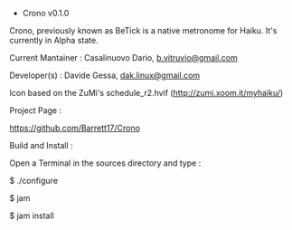 * Crono v0.1.0

Crono, previously known as BeTick is a native metronome for Haiku.
It's currently in Alpha state.

Current Mantainer :
Casalinuovo Dario, b.vitruvio@gmail.com

Developer(s) :
Davide Gessa, dak.linux@gmail.com

Icon based on the ZuMi's schedule_r2.hvif (http://zumi.xoom.it/myhaiku/)

Project Page :

https://github.com/Barrett17/Crono

Build and Install :

Open a Terminal in the sources directory and type :

$ ./configure

$ jam

$ jam install
